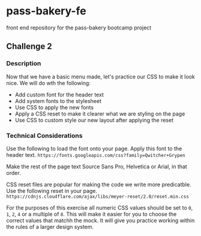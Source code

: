 # pass-bakery-fe
front end repository for the pass-bakery bootcamp project

## Challenge 2

### Description
Now that we have a basic menu made, let's practice  our CSS to make it look nice. We will do wth the following:
* Add custom font for the header text 
* Add system fonts to the stylesheet
* Use CSS to apply the new fonts
* Apply a CSS reset to make it clearer what we are styling on the page
* Use CSS to custom style our new layout after applying the reset

### Technical Considerations
Use the following to load the font onto your page. Apply this font to the header text.
`https://fonts.googleapis.com/css?family=Qwitcher+Grypen`

Make the rest of the page text Source Sans Pro, Helvetica or Arial, in that order.

CSS reset files are popular for making the code we write more predicatble. Use the following reset in your page.
`https://cdnjs.cloudflare.com/ajax/libs/meyer-reset/2.0/reset.min.css`

For the purposes of this exercise all numeric CSS values should be set to `0`, `1`, `2`, `4` or a multiple of `8`. This will make it easier for you to choose the correct values that matchh the mock. It will give you practice working within the rules of a larger design system.
